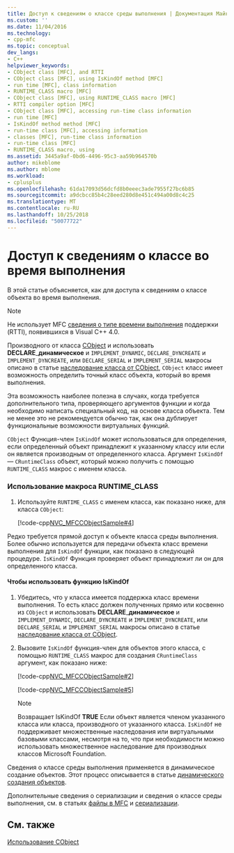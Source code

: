 ```yaml
---
title: Доступ к сведениям о классе среды выполнения | Документация Майкрософт
ms.custom: ''
ms.date: 11/04/2016
ms.technology:
- cpp-mfc
ms.topic: conceptual
dev_langs:
- C++
helpviewer_keywords:
- CObject class [MFC], and RTTI
- CObject class [MFC], using IsKindOf method [MFC]
- run time [MFC], class information
- RUNTIME_CLASS macro [MFC]
- CObject class [MFC], using RUNTIME_CLASS macro [MFC]
- RTTI compiler option [MFC]
- CObject class [MFC], accessing run-time class information
- run time [MFC]
- IsKindOf method method [MFC]
- run-time class [MFC], accessing information
- classes [MFC], run-time class information
- run-time class [MFC]
- RUNTIME_CLASS macro, using
ms.assetid: 3445a9af-0bd6-4496-95c3-aa59b964570b
author: mikeblome
ms.author: mblome
ms.workload:
- cplusplus
ms.openlocfilehash: 61da17093d56dcfd8b0eeec3ade7955f27bc6b85
ms.sourcegitcommit: a9dcbcc85b4c28eed280d8e451c494a00d8c4c25
ms.translationtype: MT
ms.contentlocale: ru-RU
ms.lasthandoff: 10/25/2018
ms.locfileid: "50077722"
---
```

# <a name="accessing-run-time-class-information"></a>Доступ к сведениям о классе во время выполнения

В этой статье объясняется, как для доступа к сведениям о классе объекта во время выполнения.

> [!NOTE]
>  Не использует MFC [сведения о типе времени выполнения](../cpp/run-time-type-information.md) поддержки (RTTI), появившихся в Visual C++ 4.0.

Производного от класса [CObject](../mfc/reference/cobject-class.md) и использовать **DECLARE**_**динамическое** и `IMPLEMENT_DYNAMIC`, `DECLARE_DYNCREATE` и `IMPLEMENT_DYNCREATE`, или `DECLARE_SERIAL` и `IMPLEMENT_SERIAL` макросы описано в статье [наследование класса от CObject](../mfc/deriving-a-class-from-cobject.md), `CObject` класс имеет возможность определить точный класс объекта, который во время выполнения.

Эта возможность наиболее полезна в случаях, когда требуется дополнительного типа, проверяющего аргументов функции и когда необходимо написать специальный код, на основе класса объекта. Тем не менее это не рекомендуется обычно так, как она дублирует функциональные возможности виртуальных функций.

`CObject` Функция-член `IsKindOf` может использоваться для определения, если определенный объект принадлежит к указанному классу или если он является производным от определенного класса. Аргумент `IsKindOf` — `CRuntimeClass` объект, который можно получить с помощью `RUNTIME_CLASS` макрос с именем класса.

### <a name="to-use-the-runtimeclass-macro"></a>Использование макроса RUNTIME_CLASS

1. Используйте `RUNTIME_CLASS` с именем класса, как показано ниже, для класса `CObject`:

   [!code-cpp[NVC_MFCCObjectSample#4](../mfc/codesnippet/cpp/accessing-run-time-class-information_1.cpp)]

Редко требуется прямой доступ к объекте класса среды выполнения. Более обычно используется для передачи объекта класс времени выполнения для `IsKindOf` функции, как показано в следующей процедуре. `IsKindOf` Функция проверяет объект принадлежит ли он для определенного класса.

#### <a name="to-use-the-iskindof-function"></a>Чтобы использовать функцию IsKindOf

1. Убедитесь, что у класса имеется поддержка класс времени выполнения. То есть класс должен полученных прямо или косвенно из `CObject` и использовать **DECLARE**_**динамическое** и `IMPLEMENT_DYNAMIC`, `DECLARE_DYNCREATE` и `IMPLEMENT_DYNCREATE`, или `DECLARE_SERIAL` и `IMPLEMENT_SERIAL` макросы описано в статье [наследование класса от CObject](../mfc/deriving-a-class-from-cobject.md).

1. Вызовите `IsKindOf` функция-член для объектов этого класса, с помощью `RUNTIME_CLASS` макрос для создания `CRuntimeClass` аргумент, как показано ниже:

   [!code-cpp[NVC_MFCCObjectSample#2](../mfc/codesnippet/cpp/accessing-run-time-class-information_2.h)]

   [!code-cpp[NVC_MFCCObjectSample#5](../mfc/codesnippet/cpp/accessing-run-time-class-information_3.cpp)]

    > [!NOTE]
    >  Возвращает IsKindOf **TRUE** Если объект является членом указанного класса или класса, производного от указанного класса. `IsKindOf` не поддерживает множественные наследования или виртуальными базовыми классами, несмотря на то, что при необходимости можно использовать множественное наследование для производных классов Microsoft Foundation.

Сведения о классе среды выполнения применяется в динамическое создание объектов. Этот процесс описывается в статье [динамического создания объектов](../mfc/dynamic-object-creation.md).

Дополнительные сведения о сериализации и сведения о классе среды выполнения, см. в статьях [файлы в MFC](../mfc/files-in-mfc.md) и [сериализации](../mfc/serialization-in-mfc.md).

## <a name="see-also"></a>См. также

[Использование CObject](../mfc/using-cobject.md)

